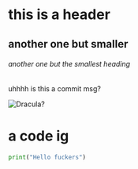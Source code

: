 # this is a header
## another one but smaller
###### another one but the smallest heading
uhhhh is this a commit msg?

![Dracula?](https://static.wikia.nocookie.net/castlevania/images/5/5d/Dracula_%28animated_series%29_-_03.png/revision/latest?cb=20180919024511)

# a code ig
``` python
print("Hello fuckers")
```
